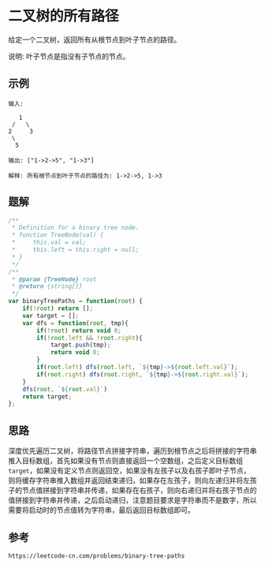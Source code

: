 # 二叉树的所有路径
给定一个二叉树，返回所有从根节点到叶子节点的路径。

说明: 叶子节点是指没有子节点的节点。

## 示例

```
输入:

   1
 /   \
2     3
 \
  5

输出: ["1->2->5", "1->3"]

解释: 所有根节点到叶子节点的路径为: 1->2->5, 1->3
```

## 题解

```javascript
/**
 * Definition for a binary tree node.
 * function TreeNode(val) {
 *     this.val = val;
 *     this.left = this.right = null;
 * }
 */
/**
 * @param {TreeNode} root
 * @return {string[]}
 */
var binaryTreePaths = function(root) {
    if(!root) return [];
    var target = [];
    var dfs = function(root, tmp){
        if(!root) return void 0;
        if(!root.left && !root.right){
            target.push(tmp);
            return void 0;
        }
        if(root.left) dfs(root.left, `${tmp}->${root.left.val}`);
        if(root.right) dfs(root.right, `${tmp}->${root.right.val}`);
    }
    dfs(root, `${root.val}`)
    return target;
};
```

## 思路
深度优先遍历二叉树，将路径节点拼接字符串，遍历到根节点之后将拼接的字符串推入目标数组，首先如果没有节点则直接返回一个空数组，之后定义目标数组`target`，如果没有定义节点则返回空，如果没有左孩子以及右孩子即叶子节点，则将缓存字符串推入数组并返回结束递归，如果存在左孩子，则向左递归并将左孩子的节点值拼接到字符串并传递，如果存在右孩子，则向右递归并将右孩子节点的值拼接到字符串并传递，之后启动递归，注意题目要求是字符串而不是数字，所以需要将启动时的节点值转为字符串，最后返回目标数组即可。




## 参考

```
https://leetcode-cn.com/problems/binary-tree-paths
```
